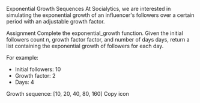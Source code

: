 Exponential Growth Sequences
At Socialytics, we are interested in simulating the exponential growth of an influencer's followers over a certain period with an adjustable growth factor.

Assignment
Complete the exponential_growth function. Given the initial followers count n, growth factor factor, and number of days days, return a list containing the exponential growth of followers for each day.

For example:

- Initial followers: 10
- Growth factor: 2
- Days: 4

Growth sequence: [10, 20, 40, 80, 160]
Copy icon



